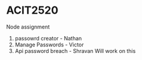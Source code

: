 # ACIT2520
Node assignment 
1. passowrd creator - Nathan
2. Manage Passwords - Victor
3. Api password breach - Shravan Will work on this
